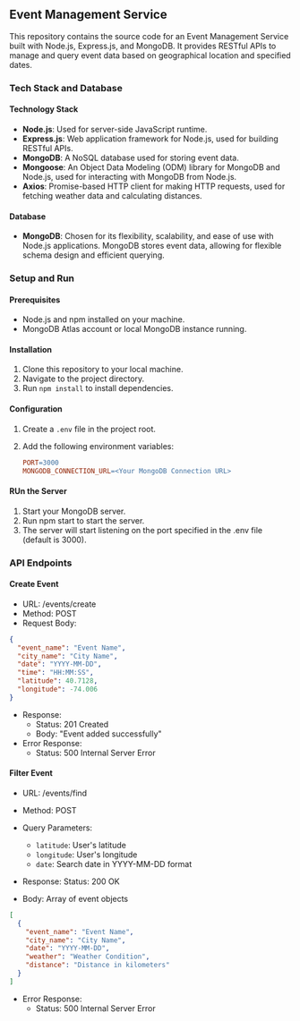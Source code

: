 ## Event Management Service

This repository contains the source code for an Event Management Service built with Node.js, Express.js, and MongoDB. It provides RESTful APIs to manage and query event data based on geographical location and specified dates.

### Tech Stack and Database

#### Technology Stack

- **Node.js**: Used for server-side JavaScript runtime.
- **Express.js**: Web application framework for Node.js, used for building RESTful APIs.
- **MongoDB**: A NoSQL database used for storing event data.
- **Mongoose**: An Object Data Modeling (ODM) library for MongoDB and Node.js, used for interacting with MongoDB from Node.js.
- **Axios**: Promise-based HTTP client for making HTTP requests, used for fetching weather data and calculating distances.

#### Database

- **MongoDB**: Chosen for its flexibility, scalability, and ease of use with Node.js applications. MongoDB stores event data, allowing for flexible schema design and efficient querying.

### Setup and Run

#### Prerequisites

- Node.js and npm installed on your machine.
- MongoDB Atlas account or local MongoDB instance running.

#### Installation

1. Clone this repository to your local machine.
2. Navigate to the project directory.
3. Run `npm install` to install dependencies.

#### Configuration

1. Create a `.env` file in the project root.
2. Add the following environment variables:

   ```makefile
   PORT=3000
   MONGODB_CONNECTION_URL=<Your MongoDB Connection URL>
   ```

#### RUn the Server

1.  Start your MongoDB server.
2.  Run npm start to start the server.
3.  The server will start listening on the port specified in the .env file (default is 3000).

### API Endpoints

#### Create Event

- URL: /events/create
- Method: POST
- Request Body:

```json
{
  "event_name": "Event Name",
  "city_name": "City Name",
  "date": "YYYY-MM-DD",
  "time": "HH:MM:SS",
  "latitude": 40.7128,
  "longitude": -74.006
}
```

- Response:
  - Status: 201 Created
  - Body: "Event added successfully"
- Error Response:
  - Status: 500 Internal Server Error

#### Filter Event

- URL: /events/find
- Method: POST
- Query Parameters:

  - `latitude`: User's latitude
  - `longitude`: User's longitude
  - `date`: Search date in YYYY-MM-DD format

- Response: Status: 200 OK
- Body: Array of event objects

```json
[
  {
    "event_name": "Event Name",
    "city_name": "City Name",
    "date": "YYYY-MM-DD",
    "weather": "Weather Condition",
    "distance": "Distance in kilometers"
  }
]
```

- Error Response:
  - Status: 500 Internal Server Error
